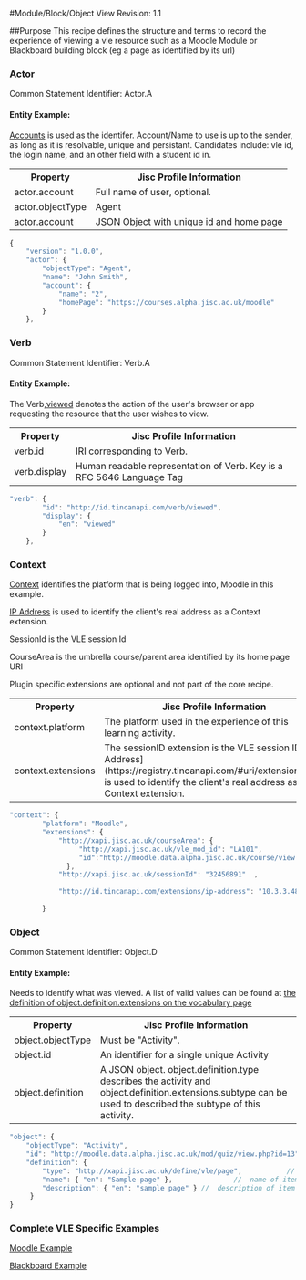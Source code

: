 #Module/Block/Object View
Revision: 1.1

##Purpose
This recipe defines the structure and terms to record the experience of viewing a vle resource such as a Moodle Module or Blackboard building block (eg a page as identified by its url)

### Actor
Common Statement Identifier:  Actor.A

#### Entity Example:
[Accounts](/common_statements.md#actor.account) is used as the identifer.  Account/Name to use is up to the sender, as long as it is resolvable, unique and persistant. Candidates include: vle id, the login name, and an other field with a student id in.

<table>
	<tr><th>Property</th><th>Jisc Profile Information</th></tr>
	<tr>
		<td>actor.account</td>
		<td>Full name of user, optional.</td>
	</tr>
	<tr>
		<td>actor.objectType</td>
		<td>Agent</td>
	</tr>
		<tr>
		<td>actor.account</td>
		<td>JSON Object with unique id and home page</td>
	</tr>
</table>

``` Javascript
{
    "version": "1.0.0",
    "actor": {
        "objectType": "Agent",
        "name": "John Smith",
        "account": {
            "name": "2",
            "homePage": "https://courses.alpha.jisc.ac.uk/moodle"
        }
    },
```

### Verb
Common Statement Identifier: Verb.A

#### Entity Example:

The Verb,[viewed](/vocabulary.md#verbs) denotes the action of the user's browser or app requesting the resource that the user wishes to view.

<table>
	<tr><th>Property</th><th>Jisc Profile Information</th></tr>
	<tr>
		<td>verb.id</td>
		<td>IRI corresponding to Verb.</td>
	</tr>
	<tr>
		<td>verb.display</td>
		<td>Human readable representation of Verb. Key is a RFC 5646 Language Tag</td>
	</tr>
</table>

``` javascript
"verb": {
        "id": "http://id.tincanapi.com/verb/viewed",
        "display": {
            "en": "viewed"
        }
    },
```
### Context

[Context](/common_statements.md#context) identifies the platform that is being logged into, Moodle in this example.

[IP Address](https://registry.tincanapi.com/#uri/extension/310) is used to identify the client's real address as a Context extension.

SessionId is the VLE session Id

CourseArea is the umbrella course/parent area identified by its home page URI 

Plugin specific extensions are optional and not part of the core recipe.

<table>
	<tr><th>Property</th><th>Jisc Profile Information</th></tr>
	<tr>
		<td>context.platform</td>
		<td>The platform used in the experience of this learning activity.</td>
	</tr>
	<tr>
		<td>context.extensions</td>
		<td>The sessionID extension is the VLE session ID. [IP Address](https://registry.tincanapi.com/#uri/extension/310) is used to identify the client's real address as a Context extension.</td>
	</tr>
</table>

``` javascript
"context": {
        "platform": "Moodle",
        "extensions": {
      		"http://xapi.jisc.ac.uk/courseArea": {
      		 	 "http://xapi.jisc.ac.uk/vle_mod_id": "LA101",
                 "id":"http://moodle.data.alpha.jisc.ac.uk/course/view.php?id=4"
              },
 			"http://xapi.jisc.ac.uk/sessionId": "32456891"  ,
	
            "http://id.tincanapi.com/extensions/ip-address": "10.3.3.48"
              
        }
```

### Object
Common Statement Identifier: Object.D

#### Entity Example:
Needs to identify what was viewed. A list of valid values can be found at [the definition of  object.definition.extensions on the vocabulary page](../vocabulary.md#Object.definition.extension)

<table>
	<tr><th>Property</th><th>Jisc Profile Information</th></tr>
	<tr>
		<td>object.objectType</td>
		<td>Must be "Activity".</td>
	</tr>
	<tr>
		<td>object.id</td>
		<td>An identifier for a single unique Activity</td>
	</tr>
		<tr>
		<td>object.definition</td>
		<td>A JSON object. object.definition.type describes the activity and object.definition.extensions.subtype can be used to described the subtype of this activity.</td>
	</tr>
</table>

``` javascript
"object": {
	"objectType": "Activity",
	"id": "http://moodle.data.alpha.jisc.ac.uk/mod/quiz/view.php?id=13"   	 	//  unique id or url of the item being logged into
	"definition": {
		"type": "http://xapi.jisc.ac.uk/define/vle/page",			//  definition type as above
		"name": { "en": "Sample page" },			   //  name of item as returned by VLE
		"description": { "en": "sample page" } //  description of item as returned by VLE
	 }
}
```

### Complete VLE Specific Examples
[Moodle Example](/vle/moodle/moduleview.js)

[Blackboard Example](/vle/blackboard/course_content_access.json)
